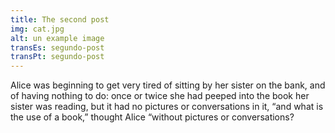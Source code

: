 ```yaml
---
title: The second post
img: cat.jpg
alt: un example image
transEs: segundo-post
transPt: segundo-post
---
```


Alice was beginning to get very tired of sitting by her sister on the bank, and of having nothing to do: once or twice she had peeped into the book her sister was reading, but it had no pictures or conversations in it, “and what is the use of a book,” thought Alice “without pictures or conversations?